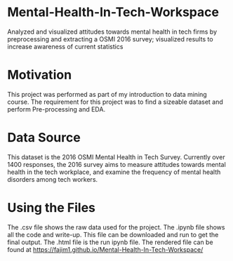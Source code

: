 # Mental-Health-In-Tech-Workspace
Analyzed and visualized attitudes towards mental health in tech firms by preprocessing and extracting a OSMI 2016 survey; visualized results to increase awareness of current statistics 

# Motivation
This project was performed as part of my introduction to data mining course. The requirement for this project was to find a sizeable dataset and perform Pre-processing and EDA. 



# Data Source

This dataset is the 2016 OSMI Mental Health in Tech Survey.
Currently over 1400 responses, the 2016 survey aims to measure attitudes towards mental health in the tech workplace, and examine the frequency of mental health disorders among tech workers.


# Using the Files
The .csv file shows the raw data used for the project. 
The .ipynb file shows all the code and write-up. This file can be downloaded and run to get the final output.
The .html file is the run ipynb file. The rendered file can be found at https://fajim1.github.io/Mental-Health-In-Tech-Workspace/

